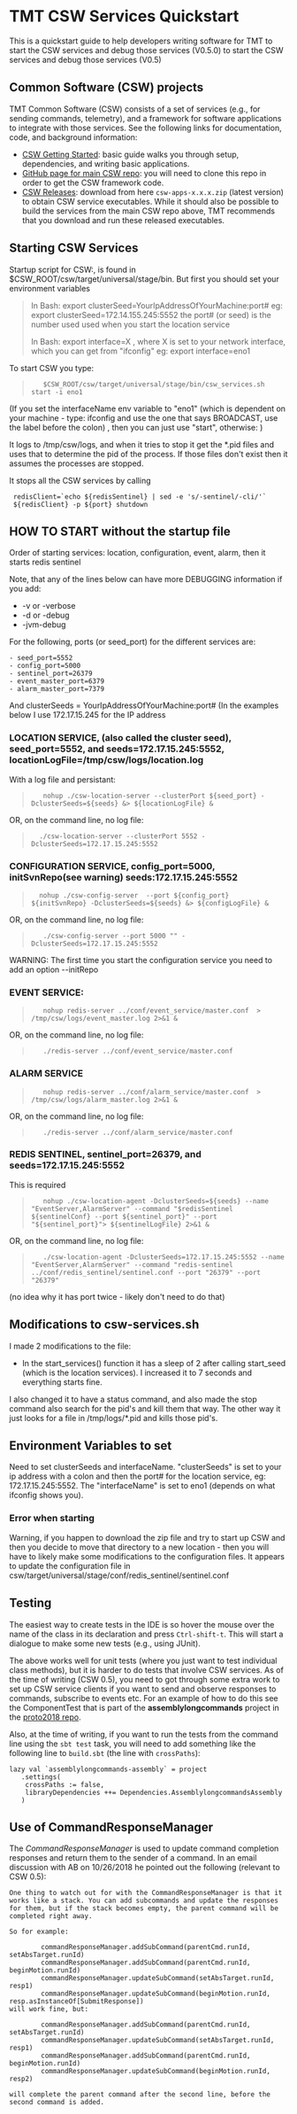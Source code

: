# TMT CSW Services Quickstart

This is a quickstart guide to help developers writing software for TMT to start the CSW services and debug those services (V0.5.0) to start the CSW services and debug those services (V0.5)

## Common Software (CSW) projects

TMT Common Software (CSW) consists of a set of services (e.g., for sending commands, telemetry), and a framework for software applications to integrate with those services. See the following links for documentation, code, and background information:

  - [CSW Getting Started](https://tmtsoftware.github.io/csw/commons/getting-started.html): basic guide walks you through setup, dependencies, and writing basic applications.
  - [GitHub page for main CSW repo](https://github.com/tmtsoftware/csw): you will need to clone this repo in order to get the CSW framework code.
  - [CSW Releases](https://github.com/tmtsoftware/csw/releases): download from here `csw-apps-x.x.x.zip` (latest version) to obtain CSW service executables. While it should also be possible to build the services from the main CSW repo above, TMT recommends that you download and run these released executables.

## Starting CSW Services
Startup script for CSW:, is found in $CSW_ROOT/csw/target/universal/stage/bin.  But first you should set your environment variables 
>	 In Bash: export clusterSeed=YourIpAddressOfYourMachine:port# 
>		eg:      export clusterSeed=172.14.155.245:5552
>		the port# (or seed)  is the number used used when you start the location service
>		
>	 In Bash: export interface=X  , where X is  set to your network interface, which you can get from "ifconfig"
>		eg:       export interface=eno1 

To start CSW you type:
>        $CSW_ROOT/csw/target/universal/stage/bin/csw_services.sh start -i eno1

(If you set the interfaceName env variable to "eno1" (which is dependent on your machine - type: ifconfig and use the one that says BROADCAST, use the label before the colon) , then you can just use "start", otherwise: )


It logs to /tmp/csw/logs, and when it tries to stop it get the *.pid files and uses that to determine the pid of the process.
If those files don't exist then it assumes the processes are stopped.

It stops all the CSW services by calling
  ``` redisSentinel=redis-sentinel
   redisClient=`echo ${redisSentinel} | sed -e 's/-sentinel/-cli/'`
   ${redisClient} -p ${port} shutdown
```


## HOW TO START without the startup file

Order of starting services:
         location, configuration, event, alarm, then it starts redis sentinel

Note, that any of the lines below can have more DEBUGGING information if you add:
 * -v or -verbose
 * -d or -debug
 * -jvm-debug

For the following, ports (or seed_port) for the different services are:

    - seed_port=5552
    - config_port=5000
    - sentinel_port=26379
    - event_master_port=6379
    - alarm_master_port=7379

And clusterSeeds = YourIpAddressOfYourMachine:port# (In the examples below I use 172.17.15.245 for the IP address


### LOCATION SERVICE, (also called the cluster seed), seed_port=5552, and seeds=172.17.15.245:5552, locationLogFile=/tmp/csw/logs/location.log

With a log file and persistant:
>        nohup ./csw-location-server --clusterPort ${seed_port} -DclusterSeeds=${seeds} &> ${locationLogFile} &
OR, on the command line, no log file:
>       ./csw-location-server --clusterPort 5552 -DclusterSeeds=172.17.15.245:5552

### CONFIGURATION SERVICE, config_port=5000, initSvnRepo(see warning) seeds:172.17.15.245:5552
>       nohup ./csw-config-server  --port ${config_port} ${initSvnRepo} -DclusterSeeds=${seeds} &> ${configLogFile} &
OR, on the command line, no log file:
>        ./csw-config-server --port 5000 "" -DclusterSeeds=172.17.15.245:5552
WARNING: The first time you start the configuration service you need to add an option --initRepo 

### EVENT SERVICE:
>        nohup redis-server ../conf/event_service/master.conf  > /tmp/csw/logs/event_master.log 2>&1 &
OR, on the command line, no log file:
>        ./redis-server ../conf/event_service/master.conf  

### ALARM SERVICE
>        nohup redis-server ../conf/alarm_service/master.conf  > /tmp/csw/logs/alarm_master.log 2>&1 &
OR, on the command line, no log file:
>        ./redis-server ../conf/alarm_service/master.conf 
 
### REDIS SENTINEL, sentinel_port=26379, and seeds=172.17.15.245:5552
This is required
>        nohup ./csw-location-agent -DclusterSeeds=${seeds} --name "EventServer,AlarmServer" --command "$redisSentinel ${sentinelConf} --port ${sentinel_port}" --port "${sentinel_port}"> ${sentinelLogFile} 2>&1 &
OR, on the command line, no log file:
>        ./csw-location-agent -DclusterSeeds=172.17.15.245:5552 --name "EventServer,AlarmServer" --command "redis-sentinel ../conf/redis_sentinel/sentinel.conf --port "26379" --port "26379"

(no idea why it has port twice - likely don't need to do that)

## Modifications to csw-services.sh
I made 2 modifications to the file:
 * In the start_services() function it has a sleep of 2 after calling start_seed (which is the location services).  I increased it to 7 seconds and everything starts fine.

I also changed it to have a status command, and also made the stop command also search for the pid's and kill them that way.  The other way it just looks for a file in /tmp/logs/*.pid and kills those pid's.

## Environment Variables to set
Need to set clusterSeeds and interfaceName.  "clusterSeeds" is set to your ip address with a colon and then the port# for the location service, eg: 172.17.15.245:5552.  The "interfaceName" is set to eno1 (depends on what ifconfig shows you).

### Error when starting
Warning, if you happen to download the zip file and try to start up CSW and then you decide to move that directory to a new location - then you will have to likely make some modifications to the configuration files.  It appears to update the configuration file in csw/target/universal/stage/conf/redis_sentinel/sentinel.conf


## Testing

The easiest way to create tests in the IDE is so hover the mouse over the name of the class in its declaration and press `Ctrl-shift-t`. This will start a dialogue to make some new tests (e.g., using JUnit).

The above works well for unit tests (where you just want to test individual class methods), but it is harder to do tests that involve CSW services. As of the time of writing (CSW 0.5), you need to got through some extra work to set up CSW service clients if you want to send and observe responses to commands, subscribe to events etc. For an example of how to do this see the ComponentTest that is part of the **assemblylongcommands** project in the [proto2018 repo](http://172.17.15.243:9081/prototyping/proto2018 ).

Also, at the time of writing, if you want to run the tests from the command line using the `sbt test` task, you will need to add something like the following line to `build.sbt` (the line with `crossPaths`):
```
lazy val `assemblylongcommands-assembly` = project
   .settings(
    crossPaths := false,
    libraryDependencies ++= Dependencies.AssemblylongcommandsAssembly
   )
```

## Use of CommandResponseManager

The *CommandResponseManager* is used to update command completion responses and return them to the sender of a command. In an email discussion with AB on 10/26/2018 he pointed out the following (relevant to CSW 0.5):
```
One thing to watch out for with the CommandResponseManager is that it works like a stack. You can add subcommands and update the responses for them, but if the stack becomes empty, the parent command will be completed right away.

So for example: 

        commandResponseManager.addSubCommand(parentCmd.runId, setAbsTarget.runId)
        commandResponseManager.addSubCommand(parentCmd.runId, beginMotion.runId)
        commandResponseManager.updateSubCommand(setAbsTarget.runId, resp1)
        commandResponseManager.updateSubCommand(beginMotion.runId, resp.asInstanceOf[SubmitResponse])
will work fine, but:

        commandResponseManager.addSubCommand(parentCmd.runId, setAbsTarget.runId)
        commandResponseManager.updateSubCommand(setAbsTarget.runId, resp1)
        commandResponseManager.addSubCommand(parentCmd.runId, beginMotion.runId)
        commandResponseManager.updateSubCommand(beginMotion.runId, resp2)

will complete the parent command after the second line, before the second command is added.

```

                                                          
